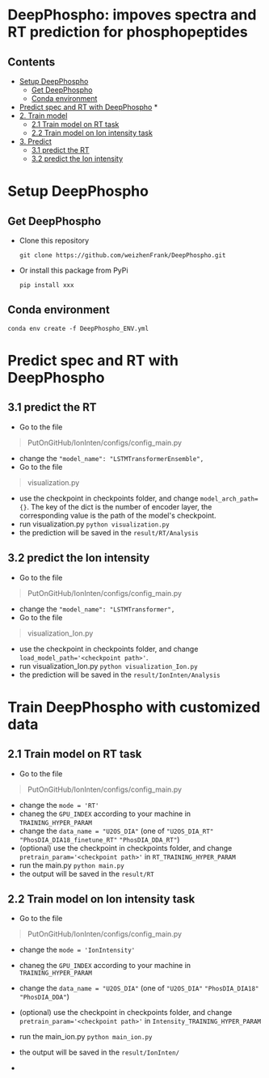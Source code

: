 # DeepPhospho: impoves spectra and RT prediction for phosphopeptides

## Contents

* [Setup DeepPhospho](#setup)
   * [Get DeepPhospho](#get)
   * [Conda environment](#conda_env)
* [Predict spec and RT with DeepPhospho](#predict)
    * 
* [2. Train model](#2-train-model)
   * [2.1 Train model on RT task](#21-train-model-on-rt-task)
   * [2.2 Train model on Ion intensity task](#22-train-model-on-ion-intensity-task)
* [3. Predict ](#3-predict)
   * [3.1 predict the RT](#31-predict-the-rt)
   * [3.2 predict the Ion intensity](#32-predict-the-ion-intensity)
   

# <span id="setup">Setup DeepPhospho</span>

## <span id="get">Get DeepPhospho</span>

* Clone this repository

  ```
  git clone https://github.com/weizhenFrank/DeepPhospho.git
  ```

* Or install this package from PyPi

  ```
  pip install xxx
  ```

## <span id="conda_env">Conda environment</span>

```
conda env create -f DeepPhospho_ENV.yml
```

# <span id="predict">Predict spec and RT with DeepPhospho</span>

## 



## 3.1 predict the RT

* Go to the file

> PutOnGitHub/IonInten/configs/config_main.py 

* change the 
  `"model_name": "LSTMTransformerEnsemble",`
* Go to the file

> visualization.py

* use the checkpoint in checkpoints folder, and change `model_arch_path={}`. The key of the dict is the number of encoder layer, the corresponding value is the path of the model's checkpoint.
* run visualization.py
  `python visualization.py`
* the prediction will be saved in the `result/RT/Analysis`

## 3.2 predict the Ion intensity

* Go to the file

> PutOnGitHub/IonInten/configs/config_main.py 

* change the 
  `"model_name": "LSTMTransformer",`
* Go to the file

> visualization_Ion.py

* use the checkpoint in checkpoints folder, and change `load_model_path='<checkpoint path>'`. 
* run visualization_Ion.py
  `python visualization_Ion.py`
* the prediction will be saved in the `result/IonInten/Analysis`







# Train DeepPhospho with customized data









## 2.1 Train model on RT task
* Go to the file 
> PutOnGitHub/IonInten/configs/config_main.py 
* change the 
`mode = 'RT'`
* chaneg the `GPU_INDEX` according to your machine in `TRAINING_HYPER_PARAM`
* change the  `data_name = "U2OS_DIA"` (one of  `"U2OS_DIA_RT"` `"PhosDIA_DIA18_finetune_RT"` `"PhosDIA_DDA_RT"`)
* (optional) use the checkpoint in checkpoints folder, and change  `pretrain_param='<checkpoint path>'` in `RT_TRAINING_HYPER_PARAM`
* run the main.py
`python main.py`
* the output will be saved in the `result/RT`

## 2.2 Train model on Ion intensity task
* Go to the file 
> PutOnGitHub/IonInten/configs/config_main.py 
* change the 
`mode = 'IonIntensity'`
* chaneg the `GPU_INDEX` according to your machine in  `TRAINING_HYPER_PARAM`
* change the `data_name = "U2OS_DIA"` (one of  `"U2OS_DIA"` `"PhosDIA_DIA18"`  `"PhosDIA_DDA"`)
* (optional) use the checkpoint in checkpoints folder, and change `pretrain_param='<checkpoint path>'` in `Intensity_TRAINING_HYPER_PARAM`
* run the main_ion.py
`python main_ion.py`
* the output will be saved in the `result/IonInten/`

* 







